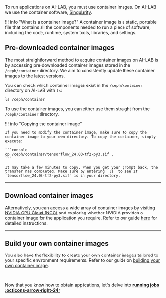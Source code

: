 To run applications on AI-LAB, you must use container images. On AI-LAB we use the container software, [Singularity](https://docs.sylabs.io/guides/3.5/user-guide/introduction.html).

!!! info "What is a container image?"
    A container image is a static, portable file that contains all the components needed to run a piece of software, including the code, runtime, system tools, libraries, and settings.

## Pre-downloaded container images
The most straightforward method to acquire container images on AI-LAB is by accessing pre-downloaded container images stored in the `/ceph/container` directory. We aim to consistently update these container images to the latest versions.

You can check which container images exist in the `/ceph/container` directory on AI-LAB with `ls`:

```console
ls /ceph/container
```

To use the container images, you can either use them straight from the `/ceph/container` directory.

!!! info "Copying the container image"

    If you need to modify the container image, make sure to copy the container image to your own directory. To copy the container, simply execute:

    ```console
    cp /ceph/container/tensorflow_24.03-tf2-py3.sif .
    ```

    It may take a few minutes to copy. When you get your prompt back, the transfer has completed. Make sure by entering `ls` to see if `tensorflow_24.03-tf2-py3.sif` is in your directory.

<hr>

## Download container images
Alternatively, you can access a wide array of container images by visiting [NVIDIA GPU Cloud (NGC)](https://catalog.ngc.nvidia.com/) and exploring whether NVIDIA provides a container image for the application you require. Refer to our guide [here](/additional-guides/download-container-images) for detailed instructions.

<hr>

## Build your own container images
You also have the flexibility to create your own container images tailored to your specific environment requirements. Refer to our guide on [building your own container image](/additional-guides/building-your-own-container-image).

<br>

Now that you know how to obtain applications, let's delve into [**running jobs :octicons-arrow-right-24:**](/getting-started/running-jobs)